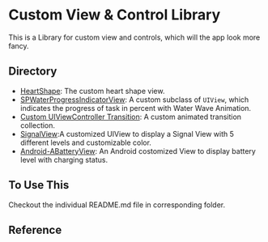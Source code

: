 # Custom View & Control Library

This is a Library for custom view and controls, which will the app look more fancy.

## Directory

- [HeartShape](https://github.com/286s/Custom-View-and-Control/blob/master/HeartShape/HeartShapeREADME.md): The custom heart shape view.
- [SPWaterProgressIndicatorView](https://github.com/286s/Custom-View-and-Control/blob/master/SPWaterProgressIndicatorView/SPWaterProgressIndicatorView_README.md): A custom subclass of `UIView`, which indicates the progress of task in percent with Water Wave Animation.
- [Custom UIViewController Transition](https://github.com/286s/Custom-View-and-Control/blob/master/Custom%20UIViewController%20Transition/CustomUIViewControllerTransition_README.md): A custom animated transition collection.
- [SignalView](https://github.com/286s/Custom-View-and-Control/blob/master/SignalView/SignalView_README.md):A customized UIView to display a Signal View with 5 different levels and customizable color.
- [Android-ABatteryView](https://github.com/286s/Custom-View-and-Control/blob/master/Android-ABatteryView/Android-ABatteryViewREADME.md): An Android costomized View to display battery level with charging status.

## To Use This
Checkout the individual README.md file in corresponding folder.

## Reference
